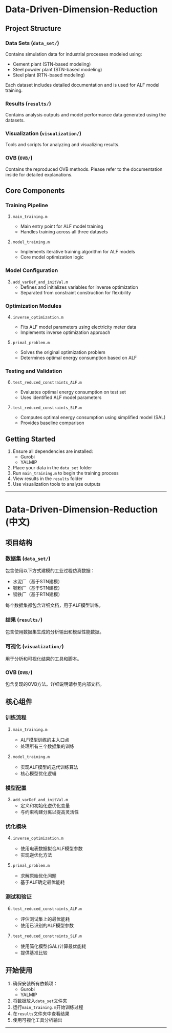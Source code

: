 # Data-Driven-Dimension-Reduction

## Project Structure

### Data Sets (`data_set/`)
Contains simulation data for industrial processes modeled using:
- Cement plant (STN-based modeling)
- Steel powder plant (STN-based modeling)
- Steel plant (RTN-based modeling)

Each dataset includes detailed documentation and is used for ALF model training.

### Results (`results/`)
Contains analysis outputs and model performance data generated using the datasets.

### Visualization (`visualization/`)
Tools and scripts for analyzing and visualizing results.

### OVB (`OVB/`)
Contains the reproduced OVB methods. Please refer to the documentation inside for detailed explanations.

## Core Components

### Training Pipeline
1. `main_training.m`
   - Main entry point for ALF model training
   - Handles training across all three datasets

2. `model_training.m`
   - Implements iterative training algorithm for ALF models
   - Core model optimization logic

### Model Configuration
3. `add_varDef_and_initVal.m`
   - Defines and initializes variables for inverse optimization
   - Separated from constraint construction for flexibility

### Optimization Modules
4. `inverse_optimization.m`
   - Fits ALF model parameters using electricity meter data
   - Implements inverse optimization approach

5. `primal_problem.m`
   - Solves the original optimization problem
   - Determines optimal energy consumption based on ALF

### Testing and Validation
6. `test_reduced_constraints_ALF.m`
   - Evaluates optimal energy consumption on test set
   - Uses identified ALF model parameters

7. `test_reduced_constraints_SLF.m`
   - Computes optimal energy consumption using simplified model (SAL)
   - Provides baseline comparison

## Getting Started
1. Ensure all dependencies are installed:
   - Gurobi
   - YALMIP
2. Place your data in the `data_set` folder
3. Run `main_training.m` to begin the training process
4. View results in the `results` folder
5. Use visualization tools to analyze outputs

---

# Data-Driven-Dimension-Reduction (中文)

## 项目结构

### 数据集 (`data_set/`)
包含使用以下方式建模的工业过程仿真数据：
- 水泥厂（基于STN建模）
- 钢粉厂（基于STN建模）
- 钢铁厂（基于RTN建模）

每个数据集都包含详细文档，用于ALF模型训练。

### 结果 (`results/`)
包含使用数据集生成的分析输出和模型性能数据。

### 可视化 (`visualization/`)
用于分析和可视化结果的工具和脚本。

### OVB (`OVB/`)
包含复现的OVB方法。详细说明请参见内部文档。

## 核心组件

### 训练流程
1. `main_training.m`
   - ALF模型训练的主入口点
   - 处理所有三个数据集的训练

2. `model_training.m`
   - 实现ALF模型的迭代训练算法
   - 核心模型优化逻辑

### 模型配置
3. `add_varDef_and_initVal.m`
   - 定义和初始化逆优化变量
   - 与约束构建分离以提高灵活性

### 优化模块
4. `inverse_optimization.m`
   - 使用电表数据拟合ALF模型参数
   - 实现逆优化方法

5. `primal_problem.m`
   - 求解原始优化问题
   - 基于ALF确定最优能耗

### 测试和验证
6. `test_reduced_constraints_ALF.m`
   - 评估测试集上的最优能耗
   - 使用已识别的ALF模型参数

7. `test_reduced_constraints_SLF.m`
   - 使用简化模型(SAL)计算最优能耗
   - 提供基准比较

## 开始使用
1. 确保安装所有依赖项：
   - Gurobi
   - YALMIP
2. 将数据放入`data_set`文件夹
3. 运行`main_training.m`开始训练过程
4. 在`results`文件夹中查看结果
5. 使用可视化工具分析输出

---

